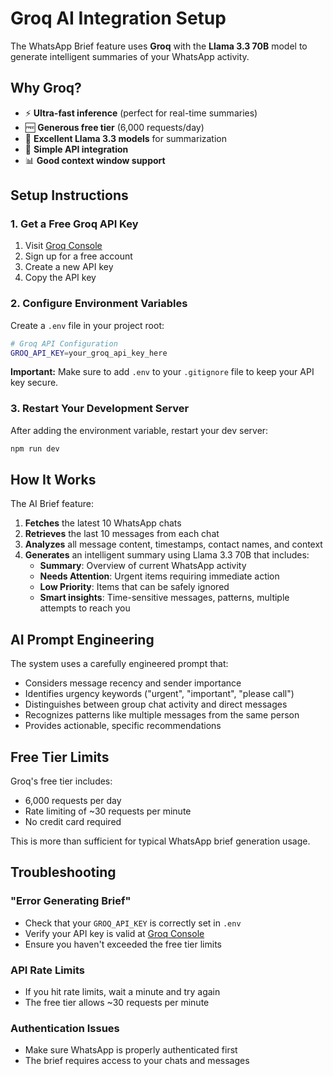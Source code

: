 # Groq AI Integration Setup

The WhatsApp Brief feature uses **Groq** with the **Llama 3.3 70B** model to generate intelligent summaries of your WhatsApp activity.

## Why Groq?

- ⚡ **Ultra-fast inference** (perfect for real-time summaries)
- 🆓 **Generous free tier** (6,000 requests/day)
- 🦙 **Excellent Llama 3.3 models** for summarization
- 🔧 **Simple API integration**
- 📊 **Good context window support**

## Setup Instructions

### 1. Get a Free Groq API Key

1. Visit [Groq Console](https://console.groq.com/keys)
2. Sign up for a free account
3. Create a new API key
4. Copy the API key

### 2. Configure Environment Variables

Create a `.env` file in your project root:

```bash
# Groq API Configuration
GROQ_API_KEY=your_groq_api_key_here
```

**Important:** Make sure to add `.env` to your `.gitignore` file to keep your API key secure.

### 3. Restart Your Development Server

After adding the environment variable, restart your dev server:

```bash
npm run dev
```

## How It Works

The AI Brief feature:

1. **Fetches** the latest 10 WhatsApp chats
2. **Retrieves** the last 10 messages from each chat
3. **Analyzes** all message content, timestamps, contact names, and context
4. **Generates** an intelligent summary using Llama 3.3 70B that includes:
   - **Summary**: Overview of current WhatsApp activity
   - **Needs Attention**: Urgent items requiring immediate action
   - **Low Priority**: Items that can be safely ignored
   - **Smart insights**: Time-sensitive messages, patterns, multiple attempts to reach you

## AI Prompt Engineering

The system uses a carefully engineered prompt that:

- Considers message recency and sender importance
- Identifies urgency keywords ("urgent", "important", "please call")
- Distinguishes between group chat activity and direct messages
- Recognizes patterns like multiple messages from the same person
- Provides actionable, specific recommendations

## Free Tier Limits

Groq's free tier includes:
- 6,000 requests per day
- Rate limiting of ~30 requests per minute
- No credit card required

This is more than sufficient for typical WhatsApp brief generation usage.

## Troubleshooting

### "Error Generating Brief"
- Check that your `GROQ_API_KEY` is correctly set in `.env`
- Verify your API key is valid at [Groq Console](https://console.groq.com/keys)
- Ensure you haven't exceeded the free tier limits

### API Rate Limits
- If you hit rate limits, wait a minute and try again
- The free tier allows ~30 requests per minute

### Authentication Issues
- Make sure WhatsApp is properly authenticated first
- The brief requires access to your chats and messages 
